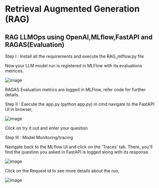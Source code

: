 # Retrieval Augmented Generation (RAG)

## RAG LLMOps using OpenAI,MLflow,FastAPI and RAGAS(Evaluation)

Step I : Install all the requirements and execute the RAG_mlflow.py file

Now your LLM model run is registered in MLFlow with its evaluations metrices. 

![image](https://github.com/user-attachments/assets/d2114340-6f4b-44fb-a772-38e1d283a157)

RAGAS Evaluation metrics are logged in MLFlow, refer code for further details.

Step II : Execute the app.py (python app.py) in cmd navigate to the FastAPI UI in browser,

![image](https://github.com/user-attachments/assets/535549fc-3595-448c-b30c-2f4cd7a42638)

Click on try it out and enter your question

Step III : Model Monitoring/tracing

Navigate back to the MLflow UI and click on the 'Traces' tab. There, you'll find the question you asked in FastAPI is logged along with its response.

![image](https://github.com/user-attachments/assets/8f4037fb-7533-4ec1-bf20-70319418f252)

Click on the Request id to see more details about the run,

![image](https://github.com/user-attachments/assets/84fe7bdf-db3d-4872-ba70-233088442ef5)
